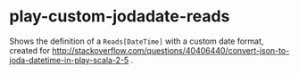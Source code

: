 # play-custom-jodadate-reads

Shows the definition of a `Reads[DateTime]` with a custom date format, created for http://stackoverflow.com/questions/40406440/convert-json-to-joda-datetime-in-play-scala-2-5 .
